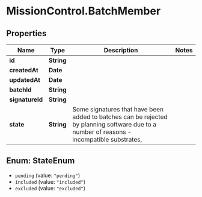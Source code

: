 # MissionControl.BatchMember

## Properties
Name | Type | Description | Notes
------------ | ------------- | ------------- | -------------
**id** | **String** |  | 
**createdAt** | **Date** |  | 
**updatedAt** | **Date** |  | 
**batchId** | **String** |  | 
**signatureId** | **String** |  | 
**state** | **String** | Some signatures that have been added to batches can be rejected by planning software due to a number of reasons - incompatible substrates, | 

<a name="StateEnum"></a>
## Enum: StateEnum

* `pending` (value: `"pending"`)
* `included` (value: `"included"`)
* `excluded` (value: `"excluded"`)


